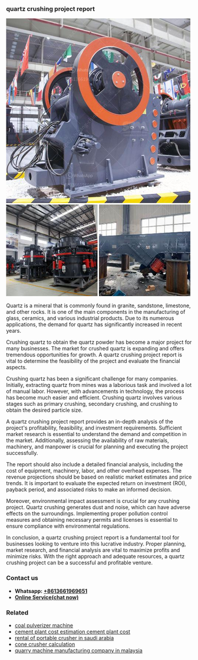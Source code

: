 <h3>quartz crushing project report</h3><img src='1708663534.jpg' alt=''><p>Quartz is a mineral that is commonly found in granite, sandstone, limestone, and other rocks. It is one of the main components in the manufacturing of glass, ceramics, and various industrial products. Due to its numerous applications, the demand for quartz has significantly increased in recent years.</p><p>Crushing quartz to obtain the quartz powder has become a major project for many businesses. The market for crushed quartz is expanding and offers tremendous opportunities for growth. A quartz crushing project report is vital to determine the feasibility of the project and evaluate the financial aspects.</p><p>Crushing quartz has been a significant challenge for many companies. Initially, extracting quartz from mines was a laborious task and involved a lot of manual labor. However, with advancements in technology, the process has become much easier and efficient. Crushing quartz involves various stages such as primary crushing, secondary crushing, and crushing to obtain the desired particle size.</p><p>A quartz crushing project report provides an in-depth analysis of the project's profitability, feasibility, and investment requirements. Sufficient market research is essential to understand the demand and competition in the market. Additionally, assessing the availability of raw materials, machinery, and manpower is crucial for planning and executing the project successfully.</p><p>The report should also include a detailed financial analysis, including the cost of equipment, machinery, labor, and other overhead expenses. The revenue projections should be based on realistic market estimates and price trends. It is important to evaluate the expected return on investment (ROI), payback period, and associated risks to make an informed decision.</p><p>Moreover, environmental impact assessment is crucial for any crushing project. Quartz crushing generates dust and noise, which can have adverse effects on the surroundings. Implementing proper pollution control measures and obtaining necessary permits and licenses is essential to ensure compliance with environmental regulations.</p><p>In conclusion, a quartz crushing project report is a fundamental tool for businesses looking to venture into this lucrative industry. Proper planning, market research, and financial analysis are vital to maximize profits and minimize risks. With the right approach and adequate resources, a quartz crushing project can be a successful and profitable venture.</p><h3>Contact us</h3><ul><li><strong>Whatsapp:&nbsp;<a href="https://wa.me/8613661969651">+8613661969651</a></strong></li><li><a href="https://swt.shibang-china.com/?git&amp;zhl&amp;quartz crushing project report"><strong>Online Service(chat now)</strong></a></li></ul><h3>Related</h3><ul><li><a href='coal pulverizer machine.md'>coal pulverizer machine</a></li><li><a href='cement plant cost estimation cement plant cost.md'>cement plant cost estimation cement plant cost</a></li><li><a href='rental of portable crusher in saudi arabia.md'>rental of portable crusher in saudi arabia</a></li><li><a href='cone crusher calculation.md'>cone crusher calculation</a></li><li><a href='quarry machine manufacturing company in malaysia.md'>quarry machine manufacturing company in malaysia</a></li></ul>